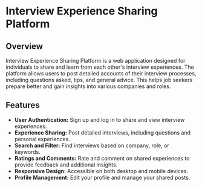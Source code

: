 # Interview Experience Sharing Platform

## Overview

<p>Interview Experience Sharing Platform is a web application designed for individuals to share and learn from each other's interview experiences. The platform allows users to post detailed accounts of their interview processes, including questions asked, tips, and general advice. This helps job seekers prepare better and gain insights into various companies and roles.</p>

## Features

<ul>
    <li><strong>User Authentication:</strong> Sign up and log in to share and view interview experiences.</li>
    <li><strong>Experience Sharing:</strong> Post detailed interviews, including questions and personal experiences.</li>
    <li><strong>Search and Filter:</strong> Find interviews based on company, role, or keywords.</li>
    <li><strong>Ratings and Comments:</strong> Rate and comment on shared experiences to provide feedback and additional insights.</li>
    <li><strong>Responsive Design:</strong> Accessible on both desktop and mobile devices.</li>
    <li><strong>Profile Management:</strong> Edit your profile and manage your shared posts.</li>
</ul>
